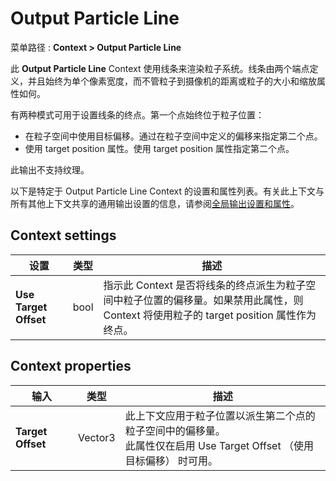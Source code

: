 # Output Particle Line
菜单路径 : **Context > Output Particle Line**

此 **Output Particle Line** Context 使用线条来渲染粒子系统。线条由两个端点定义，并且始终为单个像素宽度，而不管粒子到摄像机的距离或粒子的大小和缩放属性如何。

有两种模式可用于设置线条的终点。第一个点始终位于粒子位置：
- 在粒子空间中使用目标偏移。通过在粒子空间中定义的偏移来指定第二个点。
- 使用 target position 属性。使用 target position 属性指定第二个点。

此输出不支持纹理。

以下是特定于 Output Particle Line Context 的设置和属性列表。有关此上下文与所有其他上下文共享的通用输出设置的信息，请参阅[全局输出设置和属性](https://docs.unity3d.com/Packages/com.unity.visualeffectgraph@17.0/manual/Context-OutputSharedSettings.html)。

## [](https://docs.unity3d.com/Packages/com.unity.visualeffectgraph@17.0/manual/Context-OutputLine.html#context-settings)Context settings

| 设置                    | 类型   | 描述                                                                                    |
| --------------------- | ---- | ------------------------------------------------------------------------------------- |
| **Use Target Offset** | bool | 指示此 Context 是否将线条的终点派生为粒子空间中粒子位置的偏移量。如果禁用此属性，则 Context 将使用粒子的 target position 属性作为终点。 |

## [](https://docs.unity3d.com/Packages/com.unity.visualeffectgraph@17.0/manual/Context-OutputLine.html#context-properties)Context properties

|输入|类型|描述|
|---|---|---|
|**Target Offset**|Vector3|此上下文应用于粒子位置以派生第二个点的粒子空间中的偏移量。  <br>此属性仅在启用 Use Target Offset （使用目标偏移） 时可用。|